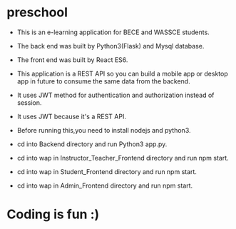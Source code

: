 # preschool

* This is an e-learning application for BECE and WASSCE students.
* The back end was built by Python3(Flask) and Mysql database.
* The front end was built by React ES6.
* This application is a REST API so you can build a mobile app or desktop app in future to
 consume the same data from the backend.
* It uses JWT method for authentication and authorization instead of session.
* It uses JWT because it's a REST API.
* Before running this,you need to install nodejs and python3.

* cd into Backend directory and run Python3 app.py.
* cd into wap in Instructor_Teacher_Frontend directory and run npm start.
* cd into wap in Student_Frontend directory and run npm start.
* cd into wap in Admin_Frontend directory and run npm start.


# Coding is fun :)
